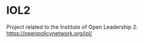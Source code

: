 # IOL2
Project related to the Institute of Open Leadership 2: https://openpolicynetwork.org/iol/

<script src="http://d3js.org/d3.v3.min.js" charset="utf-8"></script>
<script src="http://cdnjs.cloudflare.com/ajax/libs/topojson/1.6.9/topojson.min.js"></script>
<script src="./datamaps.world.min.js"></script>
<script>
    var map = new Datamap({
      element: document.getElementById('container'),
      fills: {
        defaultFill: "#ABDDA4",
        IOL2fellows: "#fa0fa0"
      },
      data: {
        NGA: { fillKey: "IOL2fellows" },
        CAN: { fillKey: "IOL2fellows" },
        ITA: { fillKey: "IOL2fellows" },
        TUN: { fillKey: "IOL2fellows" },
        NLD: { fillKey: "IOL2fellows" },
        NZL: { fillKey: "IOL2fellows" },
        BGD: { fillKey: "IOL2fellows" },
        NPL: { fillKey: "IOL2fellows" },
        UGA: { fillKey: "IOL2fellows" },
        ZAF: { fillKey: "IOL2fellows" },
        AUT: { fillKey: "IOL2fellows" },
        KEN: { fillKey: "IOL2fellows" },
        BRA: { fillKey: "IOL2fellows" },
        RWA: { fillKey: "IOL2fellows" },
        USA: { fillKey: "IOL2fellows" },
      }
    });
</script>
